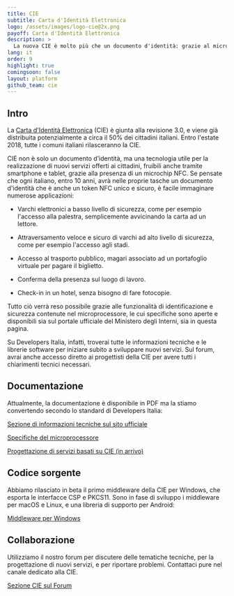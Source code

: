 ```yaml
---
title: CIE
subtitle: Carta d'Identità Elettronica
logo: /assets/images/logo-cie@2x.png
payoff: Carta d'Identità Elettronica
description: >
  La nuova CIE è molto più che un documento d'identità: grazie al microprocessore RF può essere letta da dispositivi NFC (es. smartphone), usata per accedere ai varchi e per creare connessioni sicure (TLS) verso i servizi in rete.
lang: it
order: 9
highlight: true
comingsoon: false
layout: platform
github_team: cie
---
```


## Intro

La [Carta d'Identità Elettronica](http://www.cartaidentita.interno.gov.it)
(CIE) è giunta alla revisione 3.0, e viene già distribuita potenzialmente a
circa il 50% dei cittadini italiani. Entro l'estate 2018, tutte i comuni
italiani rilasceranno la CIE.

CIE non è solo un documento d’identità, ma una tecnologia utile per la
realizzazione di nuovi servizi offerti ai cittadini, fruibili anche tramite
smartphone e tablet, grazie alla presenza di un microchip NFC. Se pensate che
ogni italiano, entro 10 anni, avrà nelle proprie tasche un documento d'identità
che è anche un token NFC unico e sicuro, è facile immaginare numerose applicazioni:

 * Varchi elettronici a basso livello di sicurezza, come per esempio l'accesso alla palestra,
   semplicemente avvicinando la carta ad un lettore.

 * Attraversamento veloce e sicuro di varchi ad alto livello di sicurezza,
   come per esempio l'accesso agli stadi.

 * Accesso al trasporto pubblico, magari associato ad un portafoglio virtuale
   per pagare il biglietto.

 * Conferma della presenza sul luogo di lavoro.

 * Check-in in un hotel, senza bisogno di fare fotocopie.

Tutto ciò verrà reso possibile grazie alle funzionalità di identificazione
e sicurezza contenute nel microprocessore, le cui specifiche sono
aperte e disponibili sia sul portale ufficiale del Ministero degli Interni,
sia in questa pagina.

Su Developers Italia, infatti, troverai tutte le informazioni tecniche e le librerie
software per iniziare subito a sviluppare nuovi servizi. Sul forum, avrai anche
accesso diretto ai progettisti della CIE per avere tutti i chiarimenti tecnici
necessari.

## Documentazione

Attualmente, la documentazione è disponibile in PDF ma la stiamo convertendo
secondo lo standard di Developers Italia:

[Sezione di informazioni tecniche sul sito ufficiale](http://www.cartaidentita.interno.gov.it/caratteristiche-del-documento/)

[Specifiche del microprocessore](http://www.cartaidentita.interno.gov.it/wp-content/uploads/2016/07/cie_3.0_-_specifiche_chip.pdf)

[Progettazione di servizi basati su CIE (in arrivo)]()


## Codice sorgente

Abbiamo rilasciato in beta il primo middleware della CIE per Windows, che
esporta le interfacce CSP e PKCS11. Sono in fase di sviluppo i middleware
per macOS e Linux, e una libreria di supporto per Android:

[Middleware per Windows](https://github.com/italia/cie-middleware)


## Collaborazione

Utilizziamo il nostro forum per discutere delle tematiche tecniche, per la
progettazione di nuovi servizi, e per riportare problemi. Contattaci pure
nel canale dedicato alla CIE.

[Sezione CIE sul Forum](https://forum.italia.it/c/cie)


